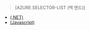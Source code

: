 ﻿> [AZURE.SELECTOR-LIST (백 엔드)]
- [(.NET)](mobile-services-dotnet-backend-schedule-recurring-tasks.md)
- [(Javascript)](mobile-services-schedule-recurring-tasks.md)
